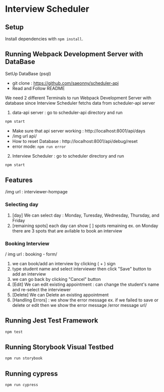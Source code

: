 # Interview Scheduler

## Setup

Install dependencies with `npm install`.



## Running Webpack Development Server with DataBase

SetUp DataBase (psql)
- git clone : https://github.com/saeonny/scheduler-api
- Read and Follow README 

We need 2 different Terminals to run Webpack Development Server with database since Interview Scheduler fetchs data from scheduler-api server

1. data-api server : go to scheduler-api directory and run
```sh
npm start
```
- Make sure that api server working : http://localhost:8001/api/days
- /img url api/
- How to reset Database : http://localhost:8001/api/debug/reset
- error mode: `npm run error`

2. Interview Scheduler : go to scheduler directory and run
```sh
npm start
```




## Features
/img url : interviewer-hompage
### Selecting day
1. [day] We can select day : Monday, Turesday, Wednesday, Thursday, and Friday
2. [remaining spots] each day can show [ ] spots remaining ex. on Monday there are 3 spots that are avilable to book an interview 

### Booking Interview
/ img url : booking - form/
1. we can book/add an interview by clicking ( + ) sign  
2. type student name and select interviewer then click "Save" button to add an interview
3. we can go back by clicking "Cancel" button
4. [Edit] We can edit existing appointment : can change the student's name and re-select the interviewer
5. [Delete] We can Delete an existing appointment 
6. [Handling Errors] : we show the error message ex. if we failed to save or delete or edit then we show the error message /error message url/



## Running Jest Test Framework

```sh
npm test
```

## Running Storybook Visual Testbed

```sh
npm run storybook
```

## Running cypress
```sh
npm run cypress
```



